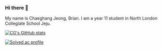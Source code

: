 ### Hi there 👋
My name is Chaeghang Jeong, Brian. I am a year 11 student in North London Collegiate School Jeju. 


[![CG's GitHub stats](https://github-readme-stats.vercel.app/api?username=cgjeong23)](https://github.com/anuraghazra/github-readme-stats)

[![Solved.ac profile](http://mazassumnida.wtf/api/v2/generate_badge?boj=caylus)](https://solved.ac/caylus)

<!--
**cgjeong23/cgjeong23** is a ✨ _special_ ✨ repository because its `README.md` (this file) appears on your GitHub profile.

Here are some ideas to get you started:

- 🔭 I’m currently working on ...
- 🌱 I’m currently learning ...
- 👯 I’m looking to collaborate on ...
- 🤔 I’m looking for help with ...
- 💬 Ask me about ...
- 📫 How to reach me: ...
- 😄 Pronouns: ...
- ⚡ Fun fact: ...
-->
